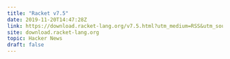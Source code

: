 ```yaml
---
title: "Racket v7.5"
date: 2019-11-20T14:47:28Z
link: https://download.racket-lang.org/v7.5.html?utm_medium=RSS&utm_source=hune
site: download.racket-lang.org
topic: Hacker News
draft: false
---
```

